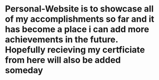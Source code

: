 # Personal-Website is to showcase all of my accomplishments so far and it has become a place i can add more achievements in the future. Hopefully recieving my certficiate from here will also be added someday
